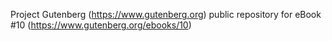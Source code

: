 Project Gutenberg (https://www.gutenberg.org) public repository for eBook #10 (https://www.gutenberg.org/ebooks/10)